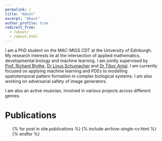 ```yaml
---
permalink: /
title: "About"
excerpt: "About"
author_profile: true
redirect_from: 
  - /about/
  - /about.html
---
```


I am a PhD student on the MAC-MIGS CDT at the University of Edinburgh. My research interests lie at the intersection of applied mathematics, developmental biology and machine learning. I am jointly supervised by [Prof. Richard Blythe](https://www2.ph.ed.ac.uk/~rblythe3/), [Dr Linus Schumacher](https://www.ed.ac.uk/profile/linus-schumacher) and [Dr Tibor Antal](https://www.maths.ed.ac.uk/~antal/index.html). I am currently focused on applying machine learning and PDEs to modelling spatiotemporal pattern formation in complex biological systems. I am also working on adversarial safety of image generators.

I am also an active musician, involved in various projects across different genres.

Publications
======
  <ul>{% for post in site.publications %}
    {% include archive-single-cv.html %}
  {% endfor %}</ul>
  


